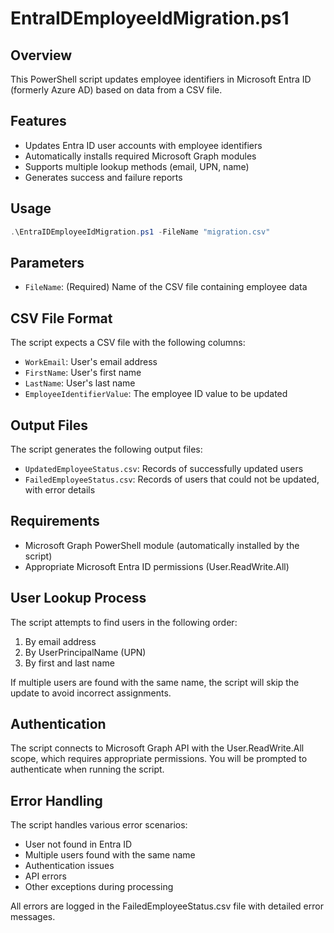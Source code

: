 # EntraIDEmployeeIdMigration.ps1

## Overview
This PowerShell script updates employee identifiers in Microsoft Entra ID (formerly Azure AD) based on data from a CSV file.

## Features
- Updates Entra ID user accounts with employee identifiers
- Automatically installs required Microsoft Graph modules
- Supports multiple lookup methods (email, UPN, name)
- Generates success and failure reports

## Usage
```powershell
.\EntraIDEmployeeIdMigration.ps1 -FileName "migration.csv"
```

## Parameters
- `FileName`: (Required) Name of the CSV file containing employee data

## CSV File Format
The script expects a CSV file with the following columns:
- `WorkEmail`: User's email address
- `FirstName`: User's first name
- `LastName`: User's last name
- `EmployeeIdentifierValue`: The employee ID value to be updated

## Output Files
The script generates the following output files:
- `UpdatedEmployeeStatus.csv`: Records of successfully updated users
- `FailedEmployeeStatus.csv`: Records of users that could not be updated, with error details

## Requirements
- Microsoft Graph PowerShell module (automatically installed by the script)
- Appropriate Microsoft Entra ID permissions (User.ReadWrite.All)

## User Lookup Process
The script attempts to find users in the following order:
1. By email address
2. By UserPrincipalName (UPN)
3. By first and last name

If multiple users are found with the same name, the script will skip the update to avoid incorrect assignments.

## Authentication
The script connects to Microsoft Graph API with the User.ReadWrite.All scope, which requires appropriate permissions. You will be prompted to authenticate when running the script.

## Error Handling
The script handles various error scenarios:
- User not found in Entra ID
- Multiple users found with the same name
- Authentication issues
- API errors
- Other exceptions during processing

All errors are logged in the FailedEmployeeStatus.csv file with detailed error messages.